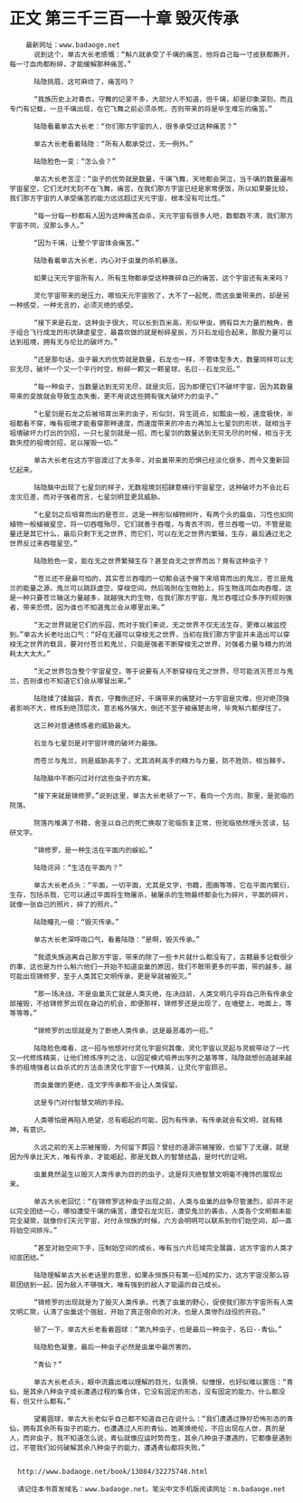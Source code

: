 # 正文 第三千三百一十章 毁灭传承
        最新网址：www.badaoge.net
          说到这个，单古大长老感慨：“斛六就承受了千璃的痛苦，他将自己每一寸皮肤都撕开，每一寸血肉都粉碎，才能缓解那种痛苦。”
      
          陆隐挑眉，这可麻烦了，痛苦吗？
      
          “我族历史上对青衣，守舞的记录不多，大部分人不知道，但千璃，却是印象深刻，而且专门有记载，一旦千璃出现，在它飞舞之前必须杀死，否则带来的将是毕生难忘的痛苦。”
      
          陆隐看着单古大长老：“你们那方宇宙的人，很多承受过这种痛苦？”
      
          单古大长老看着陆隐：“所有人都承受过，无一例外。”
      
          陆隐脸色一变：“怎么会？”
      
          单古大长老苦涩：“虫子的优势就是数量，千璃飞舞，天地都会哭泣，当千璃的数量遍布宇宙星空，它们无时无刻不在飞舞，痛苦，在我们那方宇宙已经是家常便饭，所以如果要比较，我们那方宇宙的人承受痛苦的能力远远超过天元宇宙，根本没有可比性。”
      
          “每一分每一秒都有人因为这种痛苦自杀，天元宇宙有很多人吧，数都数不清，我们那方宇宙不同，没那么多人。”
      
          “因为千璃，让整个宇宙体会痛苦。”
      
          陆隐看着单古大长老，内心对于虫巢的杀机暴涨。
      
          如果让天元宇宙所有人，所有生物都承受这种撕碎自己的痛苦，这个宇宙还有未来吗？
      
          灵化宇宙带来的是压力，哪怕天元宇宙败了，大不了一起死，而这虫巢带来的，却是另一种感受，一种无言的，必须灭绝的感受。
      
          “接下来是石龙，这种虫子很大，可以长到百米高，形似甲虫，拥有巨大力量的触角，善于组合飞行成龙的形状肆虐星空，最喜欢做的就是粉碎星辰，万只石龙组合起来，那股力量可以达到祖境，拥有无与伦比的破坏力。”
      
          “还是那句话，虫子最大的优势就是数量，石龙也一样，不管体型多大，数量同样可以无穷无尽，破坏一个又一个平行时空，粉碎一颗又一颗星球，名曰--石龙灾厄。”
      
          “每一种虫子，当数量达到无穷无尽，就是灾厄，因为即便它们不破坏宇宙，因为其数量带来的变故就会导致生态失衡，更不用说这些拥有强大破坏力的虫子。”
      
          “七星剑是石龙之后被培育出来的虫子，形似剑，背生斑点，如瓢虫一般，速度极快，半祖都看不穿，唯有祖境才能看穿那种速度，而速度带来的冲击力再加上七星剑的形状，就相当于祖境破坏力打出的剑招，一只七星剑就是一招，而七星剑的数量达到无穷无尽的时候，相当于无数失控的祖境剑招，足以摧毁一切。”
      
          单古大长老在这方宇宙渡过了太多年，对虫巢带来的恐惧已经淡化很多，而今又重新回忆起来。
      
          陆隐脑中出现了七星剑的样子，无数祖境剑招肆意横行宇宙星空，这种破坏力不会比石龙灾厄差，而对于强者而言，七星剑明显更具威胁。
      
          “七星剑之后培育而出的是苍兰，这是一种形似植物树叶，有两个头的扁虫，习性也如同植物一般植被星空，将一切吞噬殆尽，它们就善于吞噬，与青衣不同，苍兰吞噬一切，不管是能量还是其它什么，最后只剩下无之世界，而它们，可以在无之世界内繁殖，生存，最后通过无之世界反过来吞噬星空。”
      
          陆隐脸色一变，能在无之世界繁殖生存？甚至自无之世界而出？竟有这种虫子？
      
          “苍兰还不是最可怕的，其实苍兰吞噬的一切都会送予接下来培育而出的鬼兰，苍兰是鬼兰的能量之源，鬼兰可以跳跃虚空，穿梭空间，然后吸附在生物脸上，将生物连同血肉吞噬，这是一种只要苍兰输送力量越多，就越强大的生物，在我们那方宇宙，鬼兰吞噬过众多序列规则强者，带来恐慌，因为谁也不知道鬼兰会从哪里出来。”
      
          “无之世界就是它们的乐园，而对于我们来说，无之世界不仅无法生存，更难以被监控到。”单古大长老吐出口气：“好在无疆可以穿梭无之世界，当初在我们那方宇宙并未造出可以穿梭无之世界的载具，要对付苍兰和鬼兰，只能是强者不断穿梭无之世界，对强者力量与精力的消耗太大太大。”
      
          “无之世界包含整个宇宙星空，等于说要有人不断穿梭在无之世界，尽可能消灭苍兰与鬼兰，否则谁也不知道它们会从哪冒出来。”
      
          陆隐揉了揉脑袋，青衣，守舞倒还好，千璃带来的痛楚对一方宇宙是灾难，但对绝顶强者影响不大，修炼到绝顶层次，意志格外强大，倒还不至于被痛楚击垮，毕竟斛六都撑住了。
      
          这三种对普通修炼者的威胁最大。
      
          石龙与七星剑是对宇宙环境的破坏力最强。
      
          而苍兰与鬼兰，则是威胁高手了，尤其消耗高手的精力与力量，防不胜防，相当棘手。
      
          陆隐脑中不断闪过对付这些虫子的方案。
      
          “接下来就是锦修罗。”说到这里，单古大长老顿了一下，看向一个方向，那里，是驼临的院落。
      
          院落内堆满了书籍，舍圣以自己的死亡换取了驼临恢复正常，但驼临依然埋头苦读，钻研文字。
      
          “锦修罗，是一种生活在平面内的蜈蚣。”
      
          陆隐诧异：“生活在平面内？”
      
          单古大长老点头：“平面，一切平面，尤其是文字，书籍，图画等等，它在平面内繁衍，生存，包括杀戮，它可以通过平面将生物屠杀，被屠杀的生物最终都会化为碎片，平面的碎片，就像一张自己的照片，碎了的照片。”
      
          陆隐瞳孔一缩：“毁灭传承。”
      
          单古大长老深呼吸口气，看着陆隐：“是啊，毁灭传承。”
      
          “我遗失族逃离自己那方宇宙，带来的除了一些卡片就什么都没有了，古籍最多记载很少的事，这也是为什么斛六他们一开始不知道虫巢的原因，我们不敢带更多的平面，带的越多，越可能出现锦修罗，至于人类其它文明传承，更是早就被毁灭。”
      
          “那一场决战，不是虫巢灭亡就是人类灭绝，在决战前，人类文明几乎将自己所有传承全部摧毁，不给锦修罗出现在身边的机会，即便那样，锦修罗还是出现了，在墙壁上，地面上，等等等等。”
      
          “锦修罗的出现就是为了断绝人类传承，这是最恶毒的一招。”
      
          陆隐脸色难看，这一招与他想对付灵化宇宙何其像，灵化宇宙以灵起与灵蜕带动了一代又一代修炼精英，让他们修炼序列之法，以固定模式培养出序列之基等等，陆隐就想创造越来越多的祖境强者以自杀式的方法击溃灵化宇宙下一代精英，让灵化宇宙顾忌。
      
          而虫巢做的更绝，连文字传承都不会让人类保留。
      
          这是专门对付智慧文明的手段。
      
          人类哪怕是再陷入绝望，总有崛起的可能，因为有传承，有传承就会有文明，就有精神，有意识。
      
          久远之前的天上宗被摧毁，为何留下葬园？曾经的道源宗被摧毁，也留下了无疆，就是因为传承比天大，唯有传承，才能崛起，那是无数人的智慧结晶，是时代的证明。
      
          虫巢竟然诞生以毁灭人类传承为目的的虫子，这是将灭绝智慧文明毫不掩饰的展现出来。
      
          单古大长老回忆：“在锦修罗这种虫子出现之前，人类与虫巢的战争尽管激烈，却并不足以完全团结一心，哪怕遭受千璃的痛苦，遭受石龙灾厄，遭受鬼兰的袭击，人类各个文明都未能完全凝聚，就像你们天元宇宙，对付永恒族的时候，六方会明明可以联系到你们始空间，却一直将始空间排斥。”
      
          “甚至对始空间下手，压制始空间的成长，唯有当六片厄域完全展露，这方宇宙的人类才彻底团结。”
      
          陆隐理解单古大长老话里的意思，如果永恒族只有第一厄域的实力，这方宇宙没那么容易团结到一起，因为敌人不够强大，唯有强到的敌人才能逼的自己成长。
      
          “锦修罗的出现就是为了毁灭人类传承，代表了虫巢的野心，促使我们那方宇宙所有人类文明汇聚，认清了虫巢这个宿敌，开始了真正宿命的对决，也是人类惨烈战役的开启。”
      
          顿了一下，单古大长老看着圆球：“第九种虫子，也是最后一种虫子，名曰--青仙。”
      
          陆隐脸色凝重，最后一种虫子必然是虫巢中最厉害的。
      
          “青仙？”
      
          单古大长老点头，眼中流露出难以理解的目光，似畏惧，似憎恨，也好似难以置信：“青仙，是其余八种虫子成长遭遇过程的集合体，它没有固定的形态，没有固定的能力，什么都没有，但又什么都有。”
      
          望着圆球，单古大长老似乎自己都不知道自己在说什么：“我们遭遇过狰狞恐怖形态的青仙，拥有其余所有虫子的能力，也遭遇过人形的青仙，她美焕绝伦，不应出现在人世，真的是人，而非虫子，我不知道怎么说，青仙就像应运时势而生，其余八种虫子遭遇的，它都像是遇到过，不管我们如何破解其余八种虫子的能力，遭遇青仙都将失败。”
      
      
      http://www.badaoge.net/book/13084/32275748.html
      
      请记住本书首发域名：www.badaoge.net。笔尖中文手机版阅读网址：m.badaoge.net